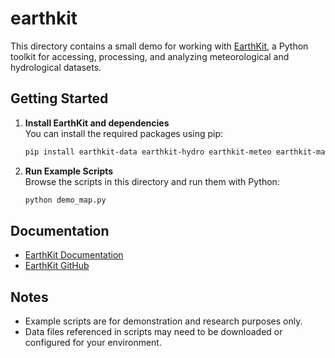# earthkit

This directory contains a small demo for working with [EarthKit](https://github.com/ecmwf/earthkit), a Python toolkit for accessing, processing, and analyzing meteorological and hydrological datasets.

## Getting Started

1. **Install EarthKit and dependencies**  
   You can install the required packages using pip:
   ```sh
   pip install earthkit-data earthkit-hydro earthkit-meteo earthkit-maps cdsapi cf-units
   ```

2. **Run Example Scripts**  
   Browse the scripts in this directory and run them with Python:
   ```sh
   python demo_map.py
   ```

## Documentation

- [EarthKit Documentation](https://earthkit.readthedocs.io/)
- [EarthKit GitHub](https://github.com/ecmwf/earthkit)

## Notes

- Example scripts are for demonstration and research purposes only.
- Data files referenced in scripts may need to be downloaded or configured for your environment.